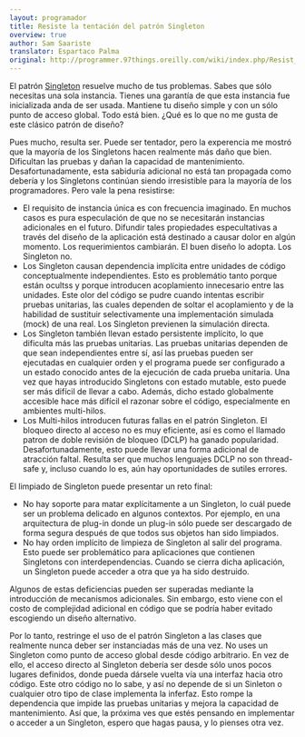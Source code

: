 ```yaml
---
layout: programador
title: Resiste la tentación del patrón Singleton
overview: true
author: Sam Saariste
translator: Espartaco Palma
original: http://programmer.97things.oreilly.com/wiki/index.php/Resist_the_Temptation_of_the_Singleton_Pattern
---
```


El patrón [Singleton](https://es.wikipedia.org/wiki/Singleton) resuelve mucho de tus problemas. Sabes que sólo necesitas una sola instancia. Tienes una garantía de que esta instancia fue inicializada anda de ser usada. Mantiene tu diseño simple y con un sólo punto de acceso global. Todo está bien. ¿Qué es lo que no me gusta de este clásico patrón de diseño?

Pues mucho, resulta ser. Puede ser tentador, pero la experencia me mostró que la mayoría de los Singletons hacen realmente más daño que bien. Dificultan las pruebas y dañan la capacidad de mantenimiento. Desafortunadamente, esta sabiduría adicional no está tan propagada como debería y los Singletons continúan siendo irresistible para la mayoría de los programadores. Pero vale la pena resistirse:

* El requisito de instancia única es con frecuencia imaginado. En muchos casos es pura especulación de que no se necesitarán instancias adicionales en el futuro. Difundir tales propiedades especultativas a través del diseño de la aplicación está destinado a causar dolor en algún momento. Los requerimientos cambiarán. El buen diseño lo adopta. Los Singleton no.
* Los Singleton causan dependencia implícita entre unidades de código conceptualmente independientes. Esto es problemátio tanto porque están ocultss y porque introducen acoplamiento innecesario entre las unidades. Este olor del código se pudre cuando intentas escribir pruebas unitarias, las cuales dependen de soltar el acoplamiento y de la habilidad de sustituir selectivamente una implementación simulada (mock) de una real. Los Singleton previenen la simulación directa.
* Los Singleton también llevan estado persistente implícito, lo que dificulta más las pruebas unitarias. Las pruebas unitarias dependen de que sean independientes entre sí, así las pruebas pueden ser ejecutadas en cualquier orden y el programa puede ser configurado a un estado conocido antes de la ejecución de cada prueba unitaria. Una vez que hayas introducido Singletons con estado mutable, esto puede ser más difícil de llevar a cabo. Además, dicho estado globalmente accesible hace más difícil el razonar sobre el código, especialmente en ambientes multi-hilos.
* Los Multi-hilos introducen futuras fallas en el patrón Singleton. El bloqueo directo al acceso no es muy eficiente, así es como el llamado patron de doble revisión de bloqueo (DCLP) ha ganado popularidad. Desafortunadamente, esto puede llevar una forma adicional de atracción faltal. Resulta ser que muchos lenguajes DCLP no son thread-safe y, incluso cuando lo es, aún hay oportunidades de sutiles errores.

El limpiado de Singleton puede presentar un reto final:

* No hay soporte para matar explícitamente a un Singleton, lo cuál puede ser un problema delicado en algunos contextos. Por ejemplo, en una arquitectura de plug-in donde un plug-in sólo puede ser descargado de forma segura después de que todos sus objetos han sido limpiados.
* No hay orden implícito de limpieza de Singleton al salir del programa. Esto puede ser problemático para aplicaciones que contienen Singletons con interdependencias. Cuando se cierra dicha aplicación, un Singleton puede acceder a otra que ya ha sido destruido.

Algunos de estas deficiencias pueden ser superadas mediante la introducción de mecanismos adicionales. Sin embargo, esto viene con el costo de complejidad adicional en código que se podría haber evitado escogiendo un diseño alternativo.

Por lo tanto, restringe el uso de el patrón Singleton a las clases que realmente nunca deber ser instanciadas más de una vez. No uses un Singleton como punto de acceso global desde código arbitrario. En vez de ello, el acceso directo al Singleton debería ser desde sólo unos pocos lugares definidos, donde pueda dársele vuelta vía una interfaz hacia otro código. Este otro código no lo sabe, y así no depende de si un Sinleton o cualquier otro tipo de clase implementa la inferfaz. Esto rompe la dependencia que impide las pruebas unitarias y mejora la capacidad de mantenimiento. Así que, la próxima ves que estés pensando en implementar o acceder a un Singleton, espero que hagas pausa, y lo pienses otra vez.

